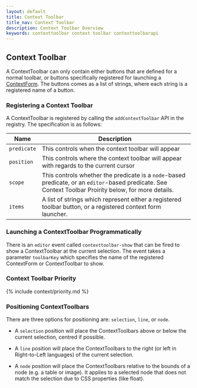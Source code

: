 ```yaml
---
layout: default
title: Context Toolbar
title_nav: Context Toolbar
description: Context Toolbar Overview
keywords: contexttoolbar context toolbar contexttoolbarapi
---
```


## Context Toolbar

A ContextToolbar can only contain either buttons that are defined for a normal toolbar, or buttons specifically registered for launching a [ContextForm]({{site.baseurl}}../contextform/). The buttons comes as a list of strings, where each string is a registered name of a button.

### Registering a Context Toolbar

A ContextToolbar is registered by calling the `addContextToolbar` API in the registry. The specification is as follows:

| Name | Description |
| ---- | ----------- |
| `predicate` | This controls when the context toolbar will appear |
| `position` | This controls where the context toolbar will appear with regards to the current cursor |
| `scope` | This controls whether the predicate is a `node`-based predicate, or an `editor`-based predicate. See Context Toolbar Proirity below, for more details. |
| `items` | A list of strings which represent either a registered toolbar button, or a registered context form launcher. |

### Launching a ContextToolbar Programmatically

There is an `editor` event called `contexttoolbar-show` that can be fired to show a ContextToolbar at the current selection. The event takes a parameter `toolbarKey` which specifies the name of the registered ContextForm or ContextToolbar to show.

### Context Toolbar Priority

{% include context/priority.md %}

### Positioning ContextToolbars

There are three options for positioning are: `selection`, `line`, or `node`.

* A `selection` position will place the ContextToolbars above or below the current selection, centred if possible.

* A `line` position will place the ContextToolbars to the right (or left in Right-to-Left languages) of the current selection.

* A `node` position will place the ContextToolbars relative to the bounds of a node (e.g. a table or image). It applies to a selected node that does not match the selection due to CSS properties (like float).



<!--- ### Example Configuration

In this example, a custom toolbar object with two custom toolbar buttons is created and added to a configuration object via the ui toolbar property. This config is then used to create an  editor by replace.

```js
var customToolbar = {
    items : [
        {
            label: 'Undo and Redo group',
            items: [ 'undo', 'redo' ]
        },
        {
            label: 'Insert group',
            items: [
                {
                    id    : 'insert',
                    label  : 'Insert Menu',
                    items : [ 'link', 'fileupload', 'table' ]
                }
            ]
        },
        {
            label: 'Custom Toolbar Group',
            items: [
                {
                    id     : 'custom1',
                    text   : 'Custom Button 1',
                    icon   : '/path/to/icon1.png',
                    action : function () { alert('Custom Button 1 Clicked'); }
                },
                {
                    id     : 'custom2',
                    text   : 'Custom Button 2',
                    icon   : '/path/to/icon2.png',
                    action : function () { alert('Custom Button 2 Clicked'); }
                }
            ]
        }
    ]
};

var config = {
    ui : { toolbar : customToolbar }
};

var editor = textboxio.replace('#targetId', config);
``` --->


